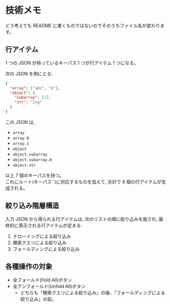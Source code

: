 # 技術メモ

どう考えても README に書くものではないのでそのうちファイル名が変わります。

## 行アイテム

1 つの JSON が持っているキーパス 1 つが行アイテム 1 つになる。

次の JSON を例にとる:

```json
{
  "array": ["abc", "d"],
  "object": {
    "subarray": [1],
    "str": "ing"
  }
}
```

この JSON は,

- `array`
- `array.0`
- `array.1`
- `object`
- `object.subarray`
- `object.subarray.0`
- `object.str`

以上 7 個のキーパスを持つ。\
これにルート(キーパス``)に対応するものを加えて, 合計で 8 個の行アイテムが生成される。

## 絞り込み階層構造

入力 JSON から得られる行アイテムは, 次のリストの順に絞り込みを施され, 最終的に表示される行アイテムが定まる:

1. ナローイングによる絞り込み
2. 検索クエリによる絞り込み
3. フォールディングによる絞り込み

## 各種操作の対象

- 全フォールド(Fold All)ボタン
- 全アンフォールド(Unfold All)ボタン
  - どちらも「検索クエリによる絞り込み」の後、「フォールディングによる絞り込み」の前。
